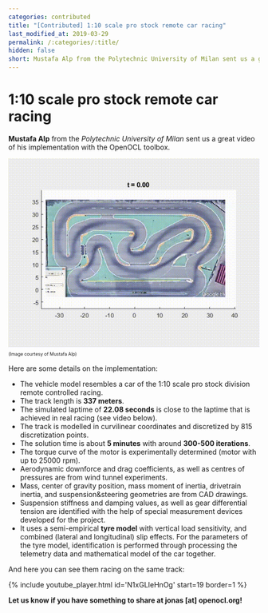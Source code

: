 ```yaml
---
categories: contributed
title: "[Contributed] 1:10 scale pro stock remote car racing"
last_modified_at: 2019-03-29
permalink: /:categories/:title/
hidden: false
short: Mustafa Alp from the Polytechnic University of Milan sent us a great video of his implementation with the OpenOCL toolbox.
---
```


# 1:10 scale pro stock remote car racing

**Mustafa Alp** from the *Polytechnic University of Milan* sent us a great video of his implementation with the OpenOCL toolbox.

![Animation of race track](/assets/posts/lapsim_2208_v1.gif)  
<span style="font-size: xx-small;">(Image courtesy of Mustafa Alp)</span>

Here are some details on the implementation:

*	The vehicle model resembles a car of the 1:10 scale pro stock division remote controlled racing.
*	The track length is **337 meters**.
*	The simulated laptime of **22.08 seconds** is close to the laptime that is achieved in real racing (see video below).
*	The track is modelled in curvilinear coordinates and discretized by 815 discretization points.
*	The solution time is about **5 minutes** with around **300-500 iterations**.
*	The torque curve of the motor is experimentally determined (motor with up to 25000 rpm).
*	Aerodynamic downforce and drag coefficients, as well as centres of pressures are from wind tunnel experiments.
*	Mass, center of gravity position, mass moment of inertia, drivetrain inertia, and suspension&steering geometries are from CAD drawings. 
*	Suspension stiffness and damping values, as well as gear differential tension are identified with the help of special measurement devices developed for the project. 
*	It uses a semi-empirical **tyre model** with vertical load sensitivity, and combined (lateral and longitudinal) slip effects. For the parameters of the tyre model, identification is performed through processing the telemetry data and mathematical model of the car together. 

And here you can see them racing on the same track:

{% include youtube_player.html id='N1xGLIeHnOg' start=19 border=1 %}


**Let us know if you have something to share at jonas [at] openocl.org!**
